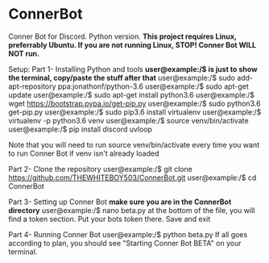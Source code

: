 # ConnerBot
Conner Bot for Discord. Python version.
**This project requires Linux, preferrably Ubuntu. If you are not running Linux, STOP! Conner Bot WILL NOT run.**

Setup: 
Part 1- Installing Python and tools
**user@example:/$  is just to show the terminal, copy/paste the stuff after that**
user@example:/$ sudo add-apt-repository ppa:jonathonf/python-3.6
user@example:/$ sudo apt-get update
user@example:/$ sudo apt-get install python3.6
user@example:/$ wget https://bootstrap.pypa.io/get-pip.py
user@example:/$ sudo python3.6 get-pip.py
user@example:/$ sudo pip3.6 install virtualenv
user@example:/$ virtualenv -p python3.6 venv
user@example:/$ source venv/bin/activate
user@example:/$ pip install discord uvloop

Note that you will need to run source venv/bin/activate every time you want to run Conner Bot if venv isn't already loaded

Part 2- Clone the repository
user@example:/$ git clone https://github.com/THEWHITEBOY503/ConnerBot.git
user@example:/$ cd ConnerBot

Part 3- Setting up Conner Bot
**make sure you are in the ConnerBot directory**
user@example:/$ nano beta.py
at the bottom of the file, you will find a token section. Put your bots token there. Save and exit

Part 4- Running Conner Bot
user@example:/$ python beta.py
If all goes according to plan, you should see "Starting Conner Bot BETA" on your terminal.

